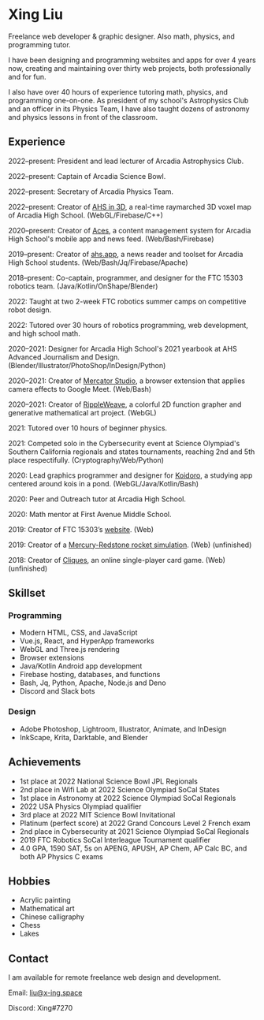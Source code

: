 # Xing Liu

Freelance web developer & graphic designer. Also math, physics, and programming tutor.

I have been designing and programming websites and apps for over 4 years now, creating and maintaining over thirty web projects, both professionally and for fun.

I also have over 40 hours of experience tutoring math, physics, and programming one-on-one. As president of my school's Astrophysics Club and an officer in its Physics Team, I have also taught dozens of astronomy and physics lessons in front of the classroom.

## Experience

2022–present: President and lead lecturer of Arcadia Astrophysics Club.

2022–present: Captain of Arcadia Science Bowl.

2022–present: Secretary of Arcadia Physics Team.

2022–present: Creator of [AHS in 3D](https://map.ahs.app), a real-time raymarched 3D voxel map of Arcadia High School. (WebGL/Firebase/C++)

2020–present: Creator of [Aces](https://edit.ahs.app), a content management system for Arcadia High School's mobile app and news feed. (Web/Bash/Firebase)

2019–present: Creator of [ahs.app](https://ahs.app), a news reader and toolset for Arcadia High School students. (Web/Bash/Jq/Firebase/Apache)

2018–present: Co-captain, programmer, and designer for the FTC 15303 robotics team. (Java/Kotlin/OnShape/Blender)

2022: Taught at two 2-week FTC robotics summer camps on competitive robot design.

2022: Tutored over 30 hours of robotics programming, web development, and high school math.

2020–2021: Designer for Arcadia High School's 2021 yearbook at AHS Advanced Journalism and Design. (Blender/Illustrator/PhotoShop/InDesign/Python)

2020–2021: Creator of [Mercator Studio](https://x-ing.space/mercator), a browser extension that applies camera effects to Google Meet. (Web/Bash)

2020–2021: Creator of [RippleWeave](https://x-ing.space/rippleweave), a colorful 2D function grapher and generative mathematical art project. (WebGL)

2021: Tutored over 10 hours of beginner physics.

2021: Competed solo in the Cybersecurity event at Science Olympiad's Southern California regionals and states tournaments, reaching 2nd and 5th place respectifully. (Cryptography/Web/Python)

2020: Lead graphics programmer and designer for [Koidoro](https://x-ing.space/koipond), a studying app centered around kois in a pond. (WebGL/Java/Kotlin/Bash)

2020: Peer and Outreach tutor at Arcadia High School.

2020: Math mentor at First Avenue Middle School.

2019: Creator of FTC 15303’s [website](https://robotics.majorstem.org). (Web)

2019: Creator of a [Mercury-Redstone rocket simulation](https://x-ing.space/mercury-redstone). (Web) (unfinished)

2018: Creator of [Cliques](https://x-ing.space/cliques), an online single-player card game. (Web) (unfinished)

## Skillset

### Programming

- Modern HTML, CSS, and JavaScript
- Vue.js, React, and HyperApp frameworks
- WebGL and Three.js rendering
- Browser extensions
- Java/Kotlin Android app development
- Firebase hosting, databases, and functions
- Bash, Jq, Python, Apache, Node.js and Deno
- Discord and Slack bots

### Design

- Adobe Photoshop, Lightroom, Illustrator, Animate, and InDesign
- InkScape, Krita, Darktable, and Blender

## Achievements

- 1st place at 2022 National Science Bowl JPL Regionals
- 2nd place in Wifi Lab at 2022 Science Olympiad SoCal States
- 1st place in Astronomy at 2022 Science Olympiad SoCal Regionals
- 2022 USA Physics Olympiad qualifier
- 3rd place at 2022 MIT Science Bowl Invitational
- Platinum (perfect score) at 2022 Grand Concours Level 2 French exam
- 2nd place in Cybersecurity at 2021 Science Olympiad SoCal Regionals
- 2019 FTC Robotics SoCal Interleague Tournament qualifier
- 4.0 GPA, 1590 SAT, 5s on APENG, APUSH, AP Chem, AP Calc BC, and both AP Physics C exams

## Hobbies

- Acrylic painting
- Mathematical art
- Chinese calligraphy
- Chess
- Lakes

## Contact

I am available for remote freelance web design and development.

Email: liu@x-ing.space

Discord: Xing#7270
